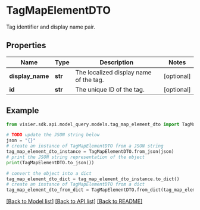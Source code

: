 # TagMapElementDTO

Tag identifier and display name pair.

## Properties

Name | Type | Description | Notes
------------ | ------------- | ------------- | -------------
**display_name** | **str** | The localized display name of the tag. | [optional] 
**id** | **str** | The unique ID of the tag. | [optional] 

## Example

```python
from visier.sdk.api.model_query.models.tag_map_element_dto import TagMapElementDTO

# TODO update the JSON string below
json = "{}"
# create an instance of TagMapElementDTO from a JSON string
tag_map_element_dto_instance = TagMapElementDTO.from_json(json)
# print the JSON string representation of the object
print(TagMapElementDTO.to_json())

# convert the object into a dict
tag_map_element_dto_dict = tag_map_element_dto_instance.to_dict()
# create an instance of TagMapElementDTO from a dict
tag_map_element_dto_from_dict = TagMapElementDTO.from_dict(tag_map_element_dto_dict)
```
[[Back to Model list]](../README.md#documentation-for-models) [[Back to API list]](../README.md#documentation-for-api-endpoints) [[Back to README]](../README.md)


